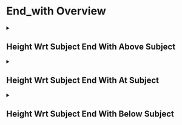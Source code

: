 # End_with Overview

<details>
<summary><h2>Height Wrt Subject End With Above Subject</h2></summary>


<h3>🔵 Label Name:</h3>
<code>height_wrt_subject_end_with_above_subject</code>


<h3>📖 Definition:</h3>
Does the video end with the camera positioned above the subject?

<details>
<summary><h4> Question (Definition)</h4></summary>

</details>

<details>
<summary><h4> Alternative Question</h4></summary>

- Does the shot end with the camera positioned higher than the subject?

- Is the ending frame showing the subject from an elevated position?

- Does the video finish with a high-angle perspective of the subject?

- Is the final shot framed from above the subject?

- Does the sequence conclude with the camera looking down at the subject?

- Is the last shot positioned at a noticeably higher level than the subject?

- Does the video close with an overhead or high-angle framing of the subject?

- Is the ending frame taken from a noticeably higher position than the subject?

</details>

<details>
<summary><h4> Prompt (Definition)</h4></summary>

- A video that ends with the camera positioned above the subject.

</details>

<details>
<summary><h4> Alternative Prompt</h4></summary>

- A shot ending with the camera above the subject.

- A video concluding with a high-angle perspective.

- A sequence ending with the camera looking down at the subject.

- A shot where the subject is framed from an elevated viewpoint.

- A video finishing with a downward-looking camera angle.

- A shot where the subject appears smaller due to the camera’s high position.

- A sequence concluding with the subject framed from a high perspective.

- A video closing with an overhead or high-angle framing of the subject.

</details>

<h4>🟢 Positive:</h4>
<code>self.height_wrt_subject_info['end'] == 'above_subject'</code>

<h4>🔴 Negative:</h4>
<code>self.height_wrt_subject_info['end'] not in ['above_subject', 'unknown']</code>

</details>

<details>
<summary><h2>Height Wrt Subject End With At Subject</h2></summary>


<h3>🔵 Label Name:</h3>
<code>height_wrt_subject_end_with_at_subject</code>


<h3>📖 Definition:</h3>
Does the video end with the camera positioned at the same height as the subject?

<details>
<summary><h4> Question (Definition)</h4></summary>

</details>

<details>
<summary><h4> Alternative Question</h4></summary>

- Does the shot end with the camera level with the subject?

- Is the ending frame showing the subject at eye level?

- Does the video finish with the camera at the subject’s height?

- Is the final shot taken from an eye-level perspective?

- Does the sequence conclude with the camera positioned at subject level?

- Is the last shot framed at the same height as the subject?

- Does the video close with the subject viewed from a neutral angle?

- Is the ending frame taken with the camera at the subject’s natural perspective?

</details>

<details>
<summary><h4> Prompt (Definition)</h4></summary>

- A video that ends with the camera positioned at the subject’s height.

</details>

<details>
<summary><h4> Alternative Prompt</h4></summary>

- A shot ending with the camera at the subject’s level.

- A video that concludes with an eye-level perspective on the subject.

- A sequence ending with the subject viewed from a neutral height.

- A shot where the subject is framed at the same height as the camera.

- A video that finishes with a straight-on perspective at the subject’s eye level.

- A shot where the subject appears naturally framed from the camera’s height.

- A sequence ending with the subject viewed from an at-subject position.

- A video closing with a neutral-height framing of the subject.

</details>

<h4>🟢 Positive:</h4>
<code>self.height_wrt_subject_info['end'] == 'at_subject'</code>

<h4>🔴 Negative:</h4>
<code>self.height_wrt_subject_info['end'] not in ['at_subject', 'unknown']</code>

</details>

<details>
<summary><h2>Height Wrt Subject End With Below Subject</h2></summary>


<h3>🔵 Label Name:</h3>
<code>height_wrt_subject_end_with_below_subject</code>


<h3>📖 Definition:</h3>
Does the video end with the camera positioned below the subject?

<details>
<summary><h4> Question (Definition)</h4></summary>

</details>

<details>
<summary><h4> Alternative Question</h4></summary>

- Does the shot end with the camera positioned lower than the subject?

- Is the ending frame showing the subject from a low-angle perspective?

- Does the video finish with the camera at a noticeably lower position than the subject?

- Is the final shot framed from below, looking up at the subject?

- Does the sequence conclude with the subject appearing larger due to the low camera angle?

- Is the last shot taken from a lower elevation relative to the subject?

- Does the video close with the subject viewed from a low vantage point?

- Is the ending frame captured from an upward-looking perspective?

</details>

<details>
<summary><h4> Prompt (Definition)</h4></summary>

- A video that ends with the camera positioned below the subject.

</details>

<details>
<summary><h4> Alternative Prompt</h4></summary>

- A shot ending with the camera below the subject.

- A video that concludes with a low-angle perspective of the subject.

- A sequence ending with the subject viewed from a lower position.

- A shot where the subject appears larger due to the low perspective.

- A video that finishes with an upward-looking camera angle.

- A shot where the subject is framed from a noticeably lower viewpoint.

- A sequence concluding with the subject framed from a low perspective.

- A video closing with an upward-framing of the subject.

</details>

<h4>🟢 Positive:</h4>
<code>self.height_wrt_subject_info['end'] == 'below_subject'</code>

<h4>🔴 Negative:</h4>
<code>self.height_wrt_subject_info['end'] not in ['below_subject', 'unknown']</code>

</details>
